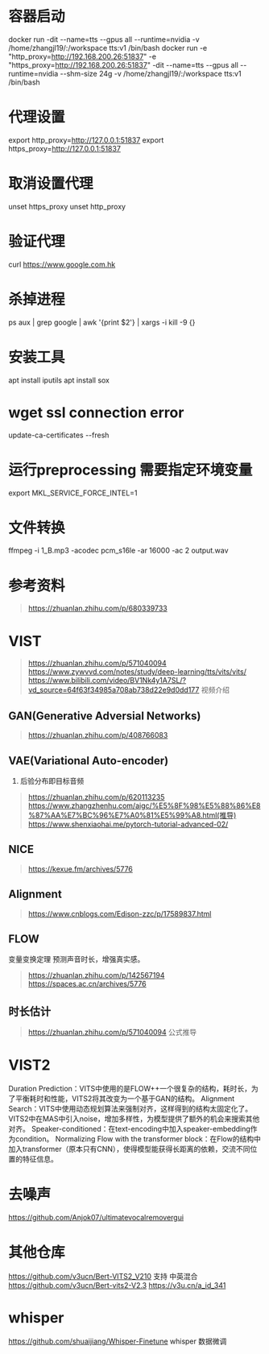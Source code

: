 
# 容器启动
docker run -dit --name=tts --gpus all --runtime=nvidia -v /home/zhangjl19/:/workspace tts:v1 /bin/bash
docker run -e "http_proxy=http://192.168.200.26:51837" -e "https_proxy=http://192.168.200.26:51837" -dit --name=tts --gpus all --runtime=nvidia --shm-size 24g -v /home/zhangjl19/:/workspace tts:v1 /bin/bash


# 代理设置
export http_proxy=http://127.0.0.1:51837
export https_proxy=http://127.0.0.1:51837

# 取消设置代理
unset https_proxy
unset http_proxy


# 验证代理
curl https://www.google.com.hk

# 杀掉进程
ps aux | grep google | awk '{print $2'} | xargs -i kill -9 {}

# 安装工具
apt install iputils
apt install sox

# wget ssl connection error
update-ca-certificates --fresh

# 运行preprocessing 需要指定环境变量
export MKL_SERVICE_FORCE_INTEL=1

# 文件转换
ffmpeg -i 1_B.mp3 -acodec pcm_s16le -ar 16000 -ac 2 output.wav

# 参考资料
> https://zhuanlan.zhihu.com/p/680339733

# VIST
> https://zhuanlan.zhihu.com/p/571040094
> https://www.zywvvd.com/notes/study/deep-learning/tts/vits/vits/
> https://www.bilibili.com/video/BV1Nk4y1A7SL/?vd_source=64f63f34985a708ab738d22e9d0dd177 视频介绍

## GAN(Generative Adversial Networks)
> https://zhuanlan.zhihu.com/p/408766083

## VAE(Variational Auto-encoder)
1. 后验分布即目标音频
> https://zhuanlan.zhihu.com/p/620113235
> https://www.zhangzhenhu.com/aigc/%E5%8F%98%E5%88%86%E8%87%AA%E7%BC%96%E7%A0%81%E5%99%A8.html(推导)
> https://www.shenxiaohai.me/pytorch-tutorial-advanced-02/

## NICE
> https://kexue.fm/archives/5776

## Alignment 
> https://www.cnblogs.com/Edison-zzc/p/17589837.html

## FLOW
变量变换定理
预测声音时长，增强真实感。
> https://zhuanlan.zhihu.com/p/142567194
> https://spaces.ac.cn/archives/5776

## 时长估计
> https://zhuanlan.zhihu.com/p/571040094 公式推导

# VIST2
Duration Prediction：VITS中使用的是FLOW++一个很复杂的结构，耗时长，为了平衡耗时和性能，VITS2将其改变为一个基于GAN的结构。
Alignment Search：VITS中使用动态规划算法来强制对齐，这样得到的结构太固定化了。VITS2中在MAS中引入noise，增加多样性，为模型提供了额外的机会来搜索其他对齐。
Speaker-conditioned：在text-encoding中加入speaker-embedding作为condition。
Normalizing Flow with the transformer block：在Flow的结构中加入transformer（原本只有CNN），使得模型能获得长距离的依赖，交流不同位置的特征信息。

# 去噪声
https://github.com/Anjok07/ultimatevocalremovergui

# 其他仓库
https://github.com/v3ucn/Bert-VITS2_V210 支持 中英混合
https://github.com/v3ucn/Bert-vits2-V2.3  https://v3u.cn/a_id_341

# whisper
https://github.com/shuaijiang/Whisper-Finetune whisper 数据微调 
